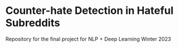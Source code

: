 # Counter-hate Detection in Hateful Subreddits
Repository for the final project for NLP + Deep Learning Winter 2023
